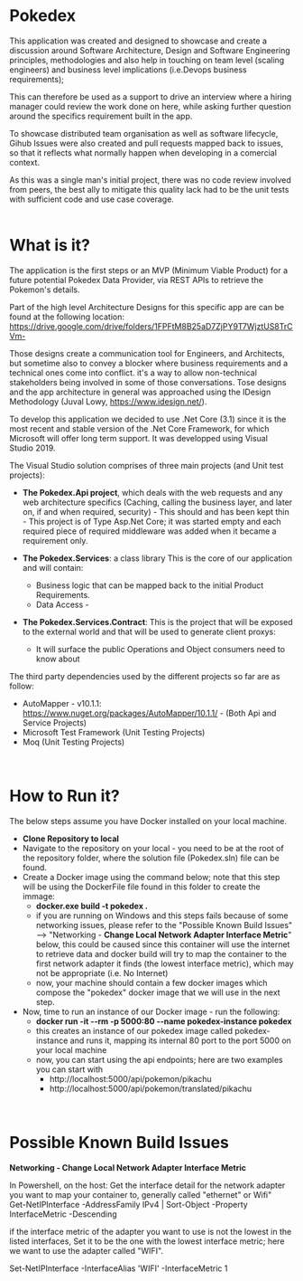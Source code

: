 # Pokedex

This application was created and designed to showcase and create a discussion around Software Architecture, Design and Software Engineering principles, methodologies and also help in touching on team level (scaling engineers) and business level implications (i.e.Devops business requirements); 

This can therefore be used as a support to drive an interview where a hiring manager could review the work done on here, while asking further question around the specifics requirement built in the app.

To showcase distributed team organisation as well as software lifecycle, Gihub Issues were also created and pull requests mapped back to issues, so that it reflects what normally happen when developing in a comercial context. 

As this was a single man's initial project, there was no code review involved from peers, the best ally to mitigate this quality lack had to be the unit tests with sufficient code and use case coverage. 
<br/><br/>

# What is it?

The application is the first steps or an MVP (Minimum Viable Product) for a future potential Pokedex Data Provider, via REST APIs to retrieve the Pokemon's details.

Part of the high level Architecture Designs for this specific app are can be found at the following location: https://drive.google.com/drive/folders/1FPFtM8B25aD7ZjPY9T7WjztUS8TrCVm-

Those designs create a communication tool for Engineers, and Architects, but sometime also to convey a blocker where business requirements and a technical ones come into conflict. it's a way to allow non-technical stakeholders being involved in some of those conversations. Tose designs and the app architecture in general was approached using the IDesign Methodology (Juval Lowy, https://www.idesign.net/).

To develop this application we decided to use .Net Core (3.1) since it is the most recent and stable version of the .Net Core Framework, for which Microsoft will offer long term support. It was developped using Visual Studio 2019.

The Visual Studio solution comprises of three main projects (and Unit test projects):
- **The Pokedex.Api project**, which deals with the web requests and any web architecture specifics (Caching, calling the business layer, and later on, if and when required, security) - This should and has been kept thin - This project is of Type Asp.Net Core; it was started empty and each required piece of required middleware was added when it became a requirement only.

- **The Pokedex.Services**: a class library  This is the core of our application and will contain:
     - Business logic that can be mapped back to the initial Product Requirements.
     - Data Access - 

- **The Pokedex.Services.Contract**: This is the project that will be exposed to the external world and that will be used to generate client proxys:
   - It will surface the public Operations and Object consumers need to know about
   

The third party dependencies used by the different projects so far are as follow:
- AutoMapper - v10.1.1: https://www.nuget.org/packages/AutoMapper/10.1.1/ - (Both Api and Service Projects)
- Microsoft Test Framework (Unit Testing Projects)
- Moq (Unit Testing Projects)

<br/>


# How to Run it?
The below steps assume you have Docker installed on your local machine.
<br/>

- **Clone Repository to local**
- Navigate to the repository on your local - you need to be at the root of the repository folder, where the  solution file (Pokedex.sln) file can be found.
- Create a Docker image using the command below; note that this step will be using the DockerFile file found in this folder to create the immage:
  - **docker.exe build -t pokedex .**
  - if you are running on Windows and this steps fails because of some networking issues, please refer to the "Possible Known Build Issues" --> "Networking - **Change Local Network Adapter Interface Metric**" below, this could be caused since this container will use the internet to retrieve data and docker build will try to map the container to the first network adapter it finds (the lowest interface metric), which may not be appropriate (i.e. No Internet) 
  - now, your machine should contain a few docker images which compose the "pokedex" docker image that we will use in the next step.
- Now, time to run an instance of our Docker image - run the following:
  - **docker run -it --rm -p 5000:80 --name pokedex-instance pokedex**
  - this creates an instance of our pokedex image called pokedex-instance and runs it, mapping its internal 80 port to the port 5000 on your local machine
  - now, you can start using the api endpoints; here are two examples you can start with
    - http://localhost:5000/api/pokemon/pikachu
    - http://localhost:5000/api/pokemon/translated/pikachu

<br/>

# Possible Known Build Issues 

**Networking - Change Local Network Adapter Interface Metric**

In Powershell, on the host: Get the interface detail for the network adapter you want to map your container to, generally called "ethernet" or Wifi"  
Get-NetIPInterface -AddressFamily IPv4 | Sort-Object -Property InterfaceMetric -Descending


if the interface metric of the adapter you want to use is not the lowest in the listed interfaces, Set it to be the one with the lowest interface metric; here we want to use the adapter called "WIFI".

Set-NetIPInterface -InterfaceAlias 'WIFI' -InterfaceMetric 1


 
 
